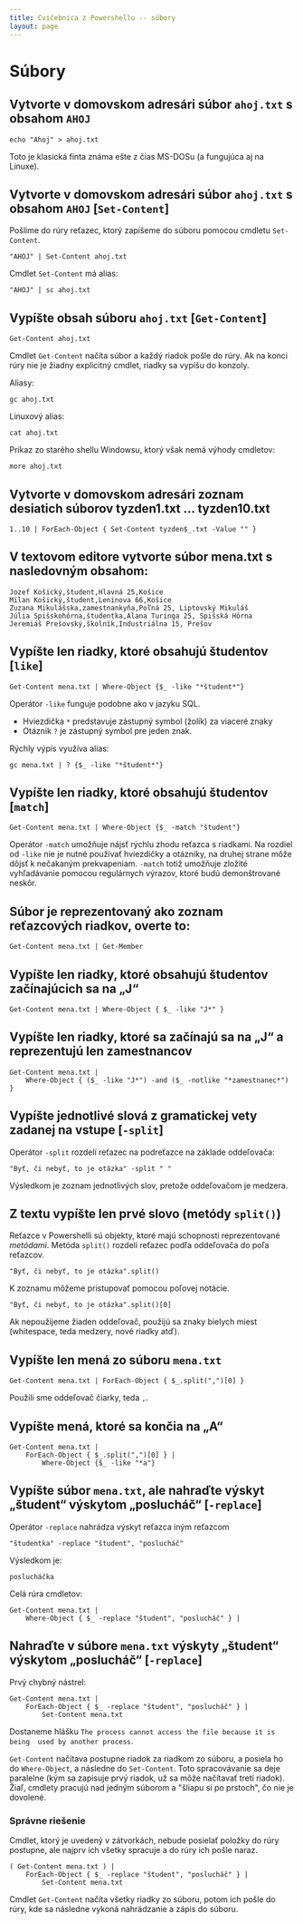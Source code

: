 ```yaml
---
title: Cvičebnica z Powershellu -- súbory
layout: page
---
```

Súbory
======

Vytvorte v domovskom adresári súbor `ahoj.txt` s obsahom `AHOJ`
---------------------------------------------------------------

	echo "Ahoj" > ahoj.txt

Toto je klasická finta známa ešte z čias MS-DOSu (a fungujúca aj na Linuxe).

Vytvorte v domovskom adresári súbor `ahoj.txt` s obsahom `AHOJ` [`Set-Content`]
-------------------------------------------------------------------------------
Pošlime do rúry reťazec, ktorý zapíšeme do súboru pomocou cmdletu
`Set-Content`.

	"AHOJ" | Set-Content ahoj.txt

Cmdlet `Set-Content` má alias:

	"AHOJ" | sc ahoj.txt

Vypíšte obsah súboru `ahoj.txt` [`Get-Content`]
-----------------------------------------------
	Get-Content ahoj.txt 

Cmdlet `Get-Content` načíta súbor a každý riadok pošle do rúry. Ak na
konci rúry nie je žiadny explicitný cmdlet, riadky sa vypíšu do konzoly.

Aliasy:

	gc ahoj.txt

Linuxový alias:

	cat ahoj.txt 

Príkaz zo starého shellu Windowsu, ktorý však nemá výhody cmdletov:

	more ahoj.txt 

Vytvorte v domovskom adresári zoznam desiatich súborov tyzden1.txt ... tyzden10.txt
-----------------------------------------------------------

	1..10 | ForEach-Object { Set-Content tyzden$_.txt -Value "" }

V textovom editore vytvorte súbor mena.txt s nasledovným obsahom:
-----------------------------------------------------------

	Jozef Košický,študent,Hlavná 25,Košice
	Milan Košický,študent,Leninova 66,Košice
	Zuzana Mikulášska,zamestnankyňa,Poľná 25, Liptovský Mikuláš
	Júlia Spišskohôrna,študentka,Alana Turinga 25, Spišská Hôrna
	Jeremiáš Prešovský,školník,Industriálna 15, Prešov

Vypíšte len riadky, ktoré obsahujú študentov [`like`]
-----------------------------------------------------
	
	Get-Content mena.txt | Where-Object {$_ -like "*študent*"}

Operátor `-like` funguje podobne ako v jazyku SQL. 

*   Hviezdička `*` predstavuje zástupný symbol (žolík) za viaceré znaky
*   Otáznik `?` je zástupný symbol pre jeden znak.

Rýchly výpís využíva alias: 

	gc mena.txt | ? {$_ -like "*študent*"}

Vypíšte len riadky, ktoré obsahujú študentov [`match`]
------------------------------------------------------

	Get-Content mena.txt | Where-Object {$_ -match "študent"}

Operátor `-match` umožňuje nájsť rýchlu zhodu reťazca s riadkami. Na
rozdiel od `-like` nie je nutné používať hviezdičky a otázniky, na
druhej strane môže dôjsť k nečakaným prekvapeniam. `-match` totiž
umožňuje zložité vyhľadávanie pomocou regulárnych výrazov, ktoré budú
demonštrované neskôr.

Súbor je reprezentovaný ako zoznam reťazcových riadkov, overte to:
-----------------------------------------------------------

	Get-Content mena.txt | Get-Member

Vypíšte len riadky, ktoré obsahujú študentov začínajúcich sa na „J“
-----------------------------------------------------------

	Get-Content mena.txt | Where-Object { $_ -like "J*" }

Vypíšte len riadky, ktoré sa začínajú sa na „J“ a reprezentujú len zamestnancov
-----------------------------------------------------------

	Get-Content mena.txt | 
	    Where-Object { ($_ -like "J*") -and ($_ -notlike "*zamestnanec*") }

Vypíšte jednotlivé slová z gramatickej vety zadanej na vstupe [`-split`]
------------------------------------------------------------------------
Operátor `-split` rozdelí reťazec na podreťazce na základe oddeľovača:

	"Byť, či nebyť, to je otázka" -split " "

Výsledkom je zoznam jednotlivých slov, pretože oddeľovačom je medzera.

Z textu vypíšte len prvé slovo (metódy `split()`)
-------------------------------------------------
Reťazce v Powershelli sú objekty, ktoré majú schopnosti reprezentované
*metódami*. Metóda `split()` rozdelí reťazec podľa oddeľovača do poľa 
reťazcov.

	"Byť, či nebyť, to je otázka".split()

K zoznamu môžeme pristupovať pomocou poľovej notácie.

    "Byť, či nebyť, to je otázka".split()[0]

Ak nepoužijeme žiaden oddeľovač, použijú sa znaky bielych miest
(whitespace, teda medzery, nové riadky atď).

Vypíšte len mená zo súboru `mena.txt`
-------------------------------------

	Get-Content mena.txt | ForEach-Object { $_.split(",")[0] }

Použili sme oddeľovač čiarky, teda `,`.

Vypíšte mená, ktoré sa končia na „A“
------------------------------------

	Get-Content mena.txt | 
	    ForEach-Object { $_.split(",")[0] } | 
	        Where-Object {$_ -like "*a"}

Vypíšte súbor `mena.txt`, ale nahraďte výskyt „študent“ výskytom „poslucháč“ [`-replace`]
-----------------------------------------------------------------------------------------
Operátor `-replace` nahrádza výskyt reťazca iným reťazcom

    "študentka" -replace "študent", "poslucháč"

Výsledkom je:

    poslucháčka

Celá rúra cmdletov:

	Get-Content mena.txt | 
	    Where-Object { $_ -replace "študent", "poslucháč" } | 

Nahraďte v súbore `mena.txt` výskyty „študent“ výskytom „poslucháč“ [`-replace`]
--------------------------------------------------------------------------------

Prvý chybný nástrel:

	Get-Content mena.txt | 
	    ForEach-Object { $_ -replace "študent", "poslucháč" } | 
	        Set-Content mena.txt

Dostaneme hlášku `The process cannot access the file because it is being 
used by another process`. 

`Get-Content` načítava postupne riadok za riadkom zo súboru, a posiela
ho do `Where-Object`, a následne do `Set-Content`. Toto spracovávanie sa
deje paralelne (kým sa zapisuje prvý riadok, už sa môže načítavať tretí
riadok). Žiaľ, cmdlety pracujú nad jedným súborom a "šliapu si po
prstoch", čo nie je dovolené.

### Správne riešenie
Cmdlet, ktorý je uvedený v zátvorkách, nebude posielať položky do rúry
postupne, ale najprv ich všetky spracuje a do rúry ich pošle naraz.

	( Get-Content mena.txt ) | 
	    ForEach-Object { $_ -replace "študent", "poslucháč" } | 
	        Set-Content mena.txt

Cmdlet `Get-Content` načíta všetky riadky zo súboru, potom ich pošle 
do rúry, kde sa následne vykoná nahrádzanie a zápis do súboru.
